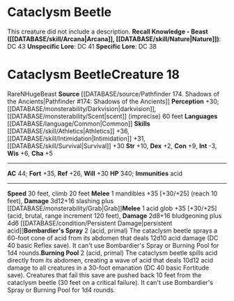 ﻿---
ac: '44'
alignment: N
all_resistance: null
burrow_speed: null
charisma: '+5'
climb_speed: '20'
constitution: '+9'
creature_ability:
- Bombardier's Spray
- Burning Pool
creature_family: null
dexterity: '+2'
element: null
fly_speed: null
fortitude: '+35'
hardness: null
hp: '340'
id: '1809'
immunity:
- '[[DATABASE/trait/Acid|acid]]'
intelligence: '-3'
land_speed: '30'
language:
- '[[DATABASE/language/Common|Common]]'
level: '18'
max_speed: '30'
name: Cataclysm Beetle
perception: '+30'
rarity: Rare
reflex: '+26'
resistance: null
rus_type_level: null
school: null
sense:
- '[[DATABASE/monsterability/Darkvision|darkvision]]'
- '[[DATABASE/monsterability/Scent|scent]] (imprecise) 60 feet'
size: Huge
skill:
- '[[DATABASE/skill/Athletics|Athletics]] +36'
- '[[DATABASE/skill/Intimidation|Intimidation]] +31'
- '[[DATABASE/skill/Survival|Survival]] +30'
source: '[[DATABASE/source/Pathfinder 174. Shadows of the Ancients|Pathfinder #174:
  Shadows of the Ancients]]'
speed:
- 30 feet
- climb 20 feet
spell: null
strength: '+10'
strength_req: '10'
strongest_save:
- Fortitude
swim_speed: null
trait:
- '[[DATABASE/trait/Beast|Beast]]'
- '[[DATABASE/trait/Rare|Rare]]'
type: Creature
vision: Darkvision
weakest_save:
- Reflex
weakness: null
will: '+30'
wisdom: '+6'

---
# Cataclysm Beetle

This creature did not include a description.
**Recall Knowledge - Beast ([[DATABASE/skill/Arcana|Arcana]], [[DATABASE/skill/Nature|Nature]])**: DC 43
**Unspecific Lore**: DC 41
**Specific Lore**: DC 38

# Cataclysm Beetle<span class="item-type">Creature 18</span>

<span class="trait-rare item-trait">Rare</span><span class="trait-alignment item-trait">N</span><span class="trait-size item-trait">Huge</span><span class="item-trait">Beast</span>
**Source** [[DATABASE/source/Pathfinder 174. Shadows of the Ancients|Pathfinder #174: Shadows of the Ancients]]
**Perception** +30; [[DATABASE/monsterability/Darkvision|darkvision]], [[DATABASE/monsterability/Scent|scent]] (imprecise) 60 feet
**Languages** [[DATABASE/language/Common|Common]]
**Skills** [[DATABASE/skill/Athletics|Athletics]] +36, [[DATABASE/skill/Intimidation|Intimidation]] +31, [[DATABASE/skill/Survival|Survival]] +30
**Str** +10, **Dex** +2, **Con** +9, **Int** -3, **Wis** +6, **Cha** +5

---
**AC** 44; **Fort** +35, **Ref** +26, **Will** +30
**HP** 340; **Immunities** acid

---
**Speed** 30 feet, climb 20 feet
<span class="in-box-ability">**Melee** <span class="action-icon">1</span> mandibles +35 [+30/+25] (reach 10 feet), **Damage** 3d12+16 slashing plus [[DATABASE/monsterability/Grab|Grab]]</span><span class="in-box-ability">**Melee** <span class="action-icon">1</span> acid glob +35 [+30/+25] (acid, brutal, range increment 120 feet), **Damage** 2d8+16 bludgeoning plus 4d6 [[DATABASE/condition/Persistent Damage|persistent acid]]</span><span class="in-box-ability">**Bombardier's Spray** <span class="action-icon">2</span> (acid, primal) The cataclysm beetle sprays a 60-foot cone of acid from its abdomen that deals 12d10 acid damage (DC 40 basic Reflex save). It can't use Bombardier's Spray or Burning Pool for 1d4 rounds.</span><span class="in-box-ability">**Burning Pool** <span class="action-icon">2</span> (acid, primal) The cataclysm beetle spills acid directly from its abdomen, creating a wave of acid that deals 10d12 acid damage to all creatures in a 30-foot emanation (DC 40 basic Fortitude save). Creatures that fail this save are pushed back 10 feet from the cataclysm beetle (30 feet on a critical failure). It can't use Bombardier's Spray or Burning Pool for 1d4 rounds.</span>